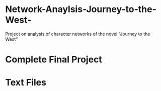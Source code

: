 # Network-Anaylsis-Journey-to-the-West-
Project on analysis of character networks of the novel "Journey to the West"

# Complete Final Project


# Text Files 
